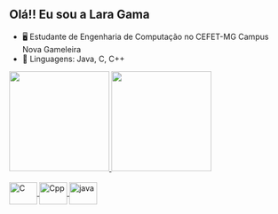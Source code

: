 ## Olá!! Eu sou a Lara Gama

- 🖥️ Estudante de Engenharia de Computação no CEFET-MG Campus Nova Gameleira
- 📒 Linguagens: Java, C, C++

<div align="left">
  <a href="https://github.com/laragamasantos">
  <img height="180em" src="https://github-readme-stats.vercel.app/api?username=laragamasantos&show_icons=true&theme=swift&include_all_commits=true&count_private=true"/>
  <img height="180em" src="https://github-readme-stats.vercel.app/api/top-langs/?username=laragamasantos&layout=compact&langs_count=7&theme=swift"/>
</div>
<div style="display: inline_block"><br>
  <img align="center" alt="C" height="40" width="50" src="https://cdn.jsdelivr.net/gh/devicons/devicon/icons/c/c-original.svg">
  <img align="center" alt="Cpp" height="40" width="50" src="https://cdn.jsdelivr.net/gh/devicons/devicon/icons/cplusplus/cplusplus-original.svg">
  <img align="center" alt="java" height="40" width="50" src="https://cdn.jsdelivr.net/gh/devicons/devicon/icons/java/java-original.svg">
</div>
